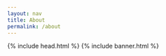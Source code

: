 ```yaml
---
layout: nav
title: About
permalink: /about
---
```

<style>
    .banner{
        position: fixed;
        width: 22%;
        max-width: 320px;
    }
</style>
{% include head.html %}
{% include banner.html %}

